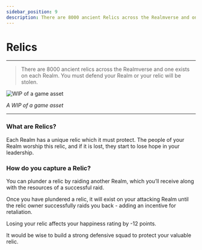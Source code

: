 ```yaml
---
sidebar_position: 9
description: There are 8000 ancient Relics across the Realmverse and one exists on each Realm.
---
```


# Relics

---

> There are 8000 ancient relics across the Realmverse and one exists on each Realm. You must defend your Realm or your relic will be stolen.

![WIP of a game asset](/img/game/vizir/mj_relic.png)

_A WIP of a game asset_

---

### What are Relics?

Each Realm has a unique relic which it must protect. The people of your Realm worship this relic, and if it is lost, they start to lose hope in your leadership.

### How do you capture a Relic?

You can plunder a relic by raiding another Realm, which you’ll receive along with the resources of a successful raid.

Once you have plundered a relic, it will exist on your attacking Realm until the relic owner successfully raids you back - adding an incentive for retaliation.

Losing your relic affects your happiness rating by -12 points.

It would be wise to build a strong defensive squad to protect your valuable relic.
